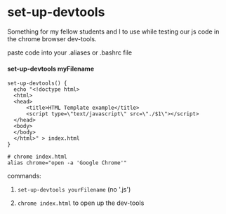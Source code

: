 # set-up-devtools

Something for my fellow students and I to use while testing our js code in the chrome browser dev-tools.

paste code into your .aliases or .bashrc file
#### set-up-devtools myFilename


```
set-up-devtools() {
  echo "<!doctype html>
  <html>
  <head>
      <title>HTML Template example</title>
      <script type=\"text/javascript\" src=\"./$1\"></script>
  </head>
  <body>
  </body>
  </html>" > index.html
}

# chrome index.html
alias chrome="open -a 'Google Chrome'"
```
commands:
1. `set-up-devtools yourFilename` (no '.js')

2. `chrome index.html` to open up the dev-tools
